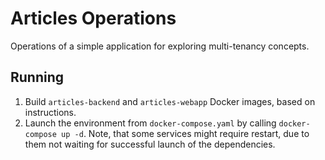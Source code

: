 # Articles Operations

Operations of a simple application for exploring multi-tenancy concepts.

## Running

1. Build `articles-backend` and `articles-webapp` Docker images, based on instructions.
2. Launch the environment from `docker-compose.yaml` by calling `docker-compose up -d`. Note, that
   some services might require restart, due to them not waiting for successful launch of the
   dependencies.
